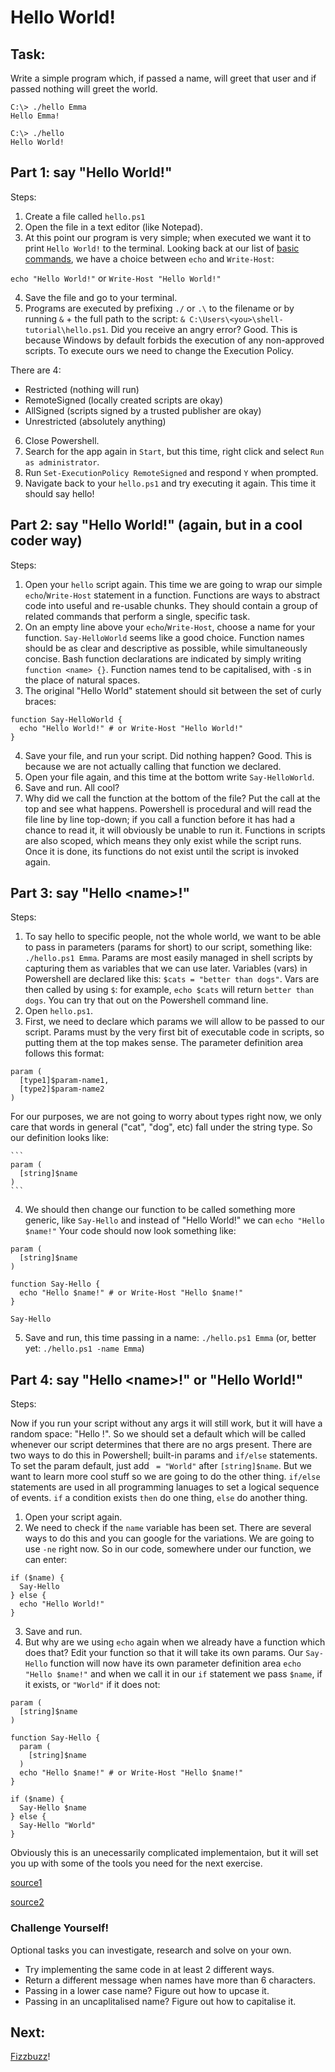 # Hello World!

## Task:
Write a simple program which, if passed a name, will greet that user and if passed nothing
will greet the world.
```
C:\> ./hello Emma
Hello Emma!

C:\> ./hello
Hello World!
```

## Part 1: say "Hello World!"

Steps:

1. Create a file called `hello.ps1`
2. Open the file in a text editor (like Notepad).
3. At this point our program is very simple; when executed we want it to print `Hello World!` to
the terminal.
Looking back at our list of [basic commands](), we have a choice between `echo` and `Write-Host`:

  `echo "Hello World!"`
  or
  `Write-Host "Hello World!"`

4. Save the file and go to your terminal.
5. Programs are executed by prefixing `./` or `.\` to the filename or by running `&` + the full path to
the script: `& C:\Users\<you>\shell-tutorial\hello.ps1`.
  Did you receive an angry error? Good. This is because Windows by default forbids the execution of
  any non-approved scripts. To execute ours we need to change the Execution Policy.

  There are 4:
  - Restricted (nothing will run)
  - RemoteSigned (locally created scripts are okay)
  - AllSigned (scripts signed by a trusted publisher are okay)
  - Unrestricted (absolutely anything)

6. Close Powershell.
7. Search for the app again in `Start`, but this time, right click and select `Run as administrator`.
8. Run `Set-ExecutionPolicy RemoteSigned` and respond `Y` when prompted.
9. Navigate back to your `hello.ps1` and try executing it again. This time it should say hello!


## Part 2: say "Hello World!" (again, but in a cool coder way)

Steps:

1. Open your `hello` script again. This time we are going to wrap our simple `echo`/`Write-Host` statement in
a function. Functions are ways to abstract code into useful and re-usable chunks. They should contain a group of
related commands that perform a single, specific task.
2. On an empty line above your `echo`/`Write-Host`, choose a name for your function. `Say-HelloWorld` seems like a
good choice. Function names should be as clear and descriptive as possible, while simultaneously
concise. Bash function declarations are indicated by simply writing `function <name> {}`. Function names tend
to be capitalised, with `-`s in the place of natural spaces.
3. The original "Hello World" statement should sit between the set of curly braces:

  ```
  function Say-HelloWorld {
    echo "Hello World!" # or Write-Host "Hello World!"
  }
  ```

4. Save your file, and run your script. Did nothing happen? Good.
This is because we are not actually calling that function we declared.
5. Open your file again, and this time at the bottom write `Say-HelloWorld`.
6. Save and run. All cool?
7. Why did we call the function at the bottom of the file? Put the call at the top and see what happens.
Powershell is procedural and will read the file line by line top-down; if you call a function before
it has had a chance to read it, it will obviously be unable to run it. Functions in scripts are also
scoped, which means they only exist while the script runs. Once it is done, its functions do not exist
until the script is invoked again.



## Part 3: say "Hello \<name\>!"

Steps:

1. To say hello to specific people, not the whole world, we want to be able to pass in
parameters (params for short) to our script, something like: `./hello.ps1 Emma`.
Params are most easily managed in shell scripts by capturing them as variables that we can use later.
Variables (vars) in Powershell are declared like this: `$cats = "better than dogs"`.
Vars are then called by using `$`: for example, `echo $cats` will return `better than dogs`.
You can try that out on the Powershell command line.
2. Open `hello.ps1`.
3. First, we need to declare which params we will allow to be passed to our script.
Params must by the very first bit of executable code in scripts, so putting them at the top makes sense.
The parameter definition area follows this format:

  ```
  param (
    [type1]$param-name1,
    [type2]$param-name2
  )
  ```

  For our purposes, we are not going to worry about types right now,  we only care that words in general
  ("cat", "dog", etc) fall under the string type. So our definition looks like:

    ```
    param (
      [string]$name
    )
    ```

4. We should then change our function to be called something more generic, like `Say-Hello`
and instead of "Hello World!" we can `echo "Hello $name!"`
Your code should now look something like:
  ```
  param (
    [string]$name
  )

  function Say-Hello {
    echo "Hello $name!" # or Write-Host "Hello $name!"
  }

  Say-Hello
  ```
5. Save and run, this time passing in a name: `./hello.ps1 Emma`
(or, better yet: `./hello.ps1 -name Emma`)


## Part 4: say "Hello \<name\>!" or "Hello World!"

Steps:

Now if you run your script without any args it will still work, but it will have a random space: "Hello !".
So we should set a default which will be called whenever our script determines that there are no args present.
There are two ways to do this in Powershell; built-in params and `if/else` statements.
To set the param default, just add ` = "World"` after `[string]$name`.
But we want to learn more cool stuff so we are going to do the other thing.
`if/else` statements are used in all programming lanuages to set a logical sequence of events.
`if` a condition exists `then` do one thing, `else` do another thing.

1. Open your script again.
2. We need to check if the `name` variable has been set. There are several ways to do this and you can
google for the variations. We are going to use `-ne` right now.
So in our code, somewhere under our function, we can enter:

  ```
  if ($name) {
    Say-Hello
  } else {
    echo "Hello World!"
  }
  ```

3. Save and run.
4. But why are we using `echo` again when we already have a function which does that?
Edit your function so that it will take its own params.
Our `Say-Hello` function will now have its own parameter definition area `echo "Hello $name!"` and when we
call it in our `if` statement we pass `$name`, if it exists, or `"World"` if it does not:
  ```
  param (
    [string]$name
  )

  function Say-Hello {
    param (
      [string]$name
    )
    echo "Hello $name!" # or Write-Host "Hello $name!"
  }

  if ($name) {
    Say-Hello $name
  } else {
    Say-Hello "World"
  }
  ```

Obviously this is an unecessarily complicated implementaion, but it will set you up with some of
the tools you need for the next exercise.

[source1](http://www.adminarsenal.com/admin-arsenal-blog/powershell-how-to-write-your-first-powershell-script/)

[source2](https://technet.microsoft.com/en-us/library/hh551144.aspx)

### Challenge Yourself!
Optional tasks you can investigate, research and solve on your own.
- Try implementing the same code in at least 2 different ways.
- Return a different message when names have more than 6 characters.
- Passing in a lower case name? Figure out how to upcase it.
- Passing in an uncaplitalised name? Figure out how to capitalise it.

## Next:
[Fizzbuzz](https://github.com/fouralarmfire/shell-tutorial/blob/master/windows/exercises/fizzbuzz.md)!

